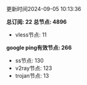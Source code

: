 更新时间2024-09-05 10:13:36

**总订阅: 22**
**总节点: 4896**
- vless节点: 11

**google ping有效节点: 266**
- ss节点: 130
- v2ray节点: 123
- trojan节点: 13
